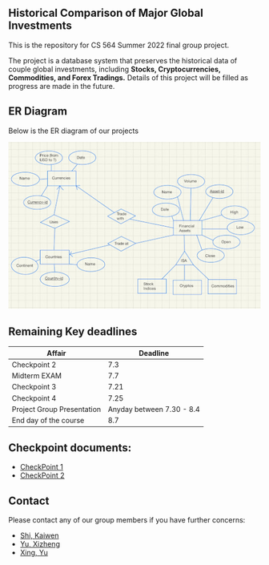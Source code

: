 ## Historical Comparison of Major Global Investments

This is the repository for CS 564 Summer 2022 final group project. 

The project is a database system that preserves the historical data of couple global investments, including **Stocks, Cryptocurrencies, Commodities, and Forex Tradings.** Details of this project will be filled as progress are made in the future.

## ER Diagram
Below is the ER diagram of our projects

![image](./ER_Diagram.jpg)

## Remaining Key deadlines
| Affair | Deadline
| --- | ---
| Checkpoint 2 | 7.3
| Midterm EXAM | 7.7
| Checkpoint 3 | 7.21
| Checkpoint 4 | 7.25
| Project Group Presentation | Anyday between 7.30 - 8.4
| End day of the course | 8.7

## Checkpoint documents:
- [CheckPoint 1](https://docs.google.com/document/d/19wpiX-QRu7TO3zOWY4xtz111-e6vxOtdY4rdUp3xhbU/edit)
- [CheckPoint 2](https://docs.google.com/document/d/1QbvbhLX564RaR9m_v-PTcX7WhtSXg4a_W4x0iucWMlI/edit)

## Contact
Please contact any of our group members if you have further concerns: 
- [Shi, Kaiwen](mailto:kshi42@wisc.edu)
- [Yu, Xizheng](mailto:xyu354@wisc.edu) 
- [Xing, Yu](mailto:xing35@wisc.edu)
